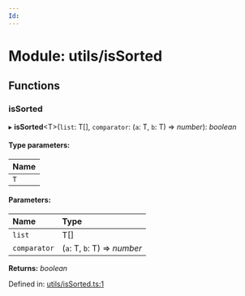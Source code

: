 ```yaml
---
Id: 
---
```


# Module: utils/isSorted

## Functions

### isSorted

▸ **isSorted**<T\>(`list`: T[], `comparator`: (`a`: T, `b`: T) => *number*): *boolean*

#### Type parameters:

| Name |
| :------ |
| `T` |

#### Parameters:

| Name | Type |
| :------ | :------ |
| `list` | T[] |
| `comparator` | (`a`: T, `b`: T) => *number* |

**Returns:** *boolean*

Defined in: [utils/isSorted.ts:1](https://github.com/Uniswap/uniswap-v3-sdk/blob/4a7e393/src/utils/isSorted.ts#L1)
